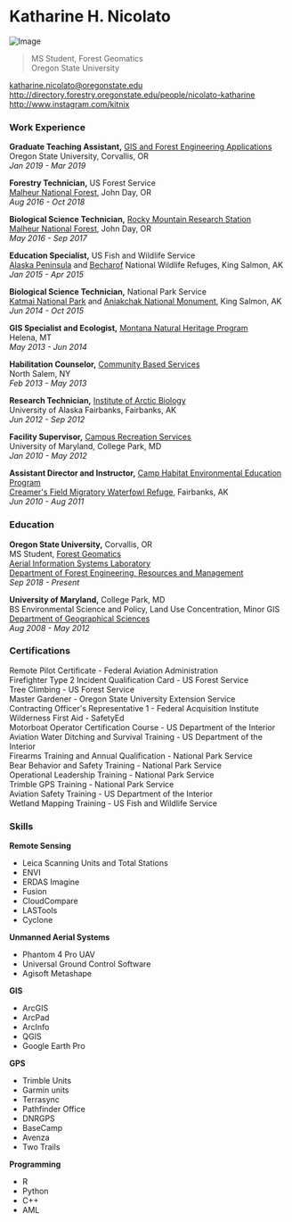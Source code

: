 # Katharine H. Nicolato

![Image](https://scontent-lax3-2.cdninstagram.com/vp/c3298f638bc944fea090b6b8432a463f/5D335DAB/t51.2885-19/s320x320/20181030_1949539928622814_4644340186627440640_a.jpg?_nc_ht=scontent-lax3-2.cdninstagram.com)

>MS Student, Forest Geomatics<br/>
>Oregon State University

katharine.nicolato@oregonstate.edu<br/>
http://directory.forestry.oregonstate.edu/people/nicolato-katharine<br/>
http://www.instagram.com/kitnix<br/>

### Work Experience

**Graduate Teaching Assistant,** [GIS and Forest Engineering Applications](http://fe257.forestry.oregonstate.edu/)<br/>
Oregon State University, Corvallis, OR<br/>
*Jan 2019 - Mar 2019*<br/>

**Forestry Technician,** US Forest Service<br/>
[Malheur National Forest](https://www.fs.usda.gov/malheur), John Day, OR<br/>
*Aug 2016 - Oct 2018*<br/>

**Biological Science Technician,** [Rocky Mountain Research Station](https://www.fs.fed.us/rmrs/)<br/>
[Malheur National Forest](https://www.fs.usda.gov/malheur), John Day, OR<br/>
*May 2016 - Sep 2017*<br/>

**Education Specialist,** US Fish and Wildlife Service<br/>
[Alaska Peninsula](https://www.fws.gov/refuge/alaska_peninsula/) and [Becharof](https://www.fws.gov/refuge/becharof/) National Wildlife Refuges, King Salmon, AK<br/>
*Jan 2015 - Apr 2015*<br/>

**Biological Science Technician,** National Park Service<br/>
[Katmai National Park](https://www.nps.gov/katm/index.htm) and [Aniakchak National Monument](https://www.nps.gov/ania/index.htm), King Salmon, AK<br/>
*Jun 2014 - Oct 2015*<br/>

**GIS Specialist and Ecologist,** [Montana Natural Heritage Program](http://mtnhp.org/)<br/>
Helena, MT<br/>
*May 2013 - Jun 2014*<br/>

**Habilitation Counselor,** [Community Based Services](https://commbasedservices.org/)<br/>
North Salem, NY<br/>
*Feb 2013 - May 2013*<br/>

**Research Technician,** [Institute of Arctic Biology](https://www.iab.uaf.edu/)<br/>
University of Alaska Fairbanks, Fairbanks, AK<br/>
*Jun 2012 - Sep 2012*<br/>

**Facility Supervisor,** [Campus Recreation Services](https://recwell.umd.edu/)<br/>
University of Maryland, College Park, MD<br/>
*Jan 2010 - May 2012*<br/>

**Assistant Director and Instructor,** [Camp Habitat Environmental Education Program](https://www.facebook.com/camp.habitat/)<br/>
[Creamer's Field Migratory Waterfowl Refuge](https://www.adfg.alaska.gov/index.cfm?adfg=creamersfield.main), Fairbanks, AK<br/>
*Jun 2010 - Aug 2011*<br/>


 ### Education

**Oregon State University,** Corvallis, OR<br/>
MS Student, [Forest Geomatics](https://www.forestry.oregonstate.edu/research-areas/forest-biometrics-and-geomatics)<br/>
[Aerial Information Systems Laboratory](http://ais.forestry.oregonstate.edu/)<br/>
[Department of Forest Engineering, Resources and Management](\https://ferm.forestry.oregonstate.edu/)<br/>
*Sep 2018 - Present*<br/>

**University of Maryland,** College Park, MD<br/>
BS Environmental Science and Policy, Land Use Concentration, Minor GIS<br/>
[Department of Geographical Sciences](https://geog.umd.edu/)<br/>
*Aug 2008 - May 2012*<br/>

### Certifications

Remote Pilot Certificate - Federal Aviation Administration<br/>
Firefighter Type 2 Incident Qualification Card - US Forest Service<br/>
Tree Climbing - US Forest Service<br/>
Master Gardener - Oregon State University Extension Service<br/>
Contracting Officer's Representative 1 - Federal Acquisition Institute<br/>
Wilderness First Aid - SafetyEd<br/>
Motorboat Operator Certification Course - US Department of the Interior<br/>
Aviation Water Ditching and Survival Training - US Department of the Interior<br/>
Firearms Training and Annual Qualification - National Park Service<br/>
Bear Behavior and Safety Training - National Park Service<br/>
Operational Leadership Training - National Park Service<br/>
Trimble GPS Training - National Park Service<br/>
Aviation Safety Training - US Department of the Interior<br/>
Wetland Mapping Training - US Fish and Wildlife Service<br/>

### Skills

**Remote Sensing**
* Leica Scanning Units and Total Stations
* ENVI
* ERDAS Imagine
* Fusion
* CloudCompare
* LASTools
* Cyclone

**Unmanned Aerial Systems**
* Phantom 4 Pro UAV
* Universal Ground Control Software
* Agisoft Metashape

**GIS**
* ArcGIS
* ArcPad
* ArcInfo
* QGIS
* Google Earth Pro

**GPS**
* Trimble Units
* Garmin units
* Terrasync
* Pathfinder Office
* DNRGPS
* BaseCamp
* Avenza
* Two Trails

**Programming**
* R
* Python
* C++
* AML
